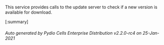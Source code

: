 






This service provides calls to the update server to check if a new version is available for download.

[:summary]

###### Auto generated by Pydio Cells Enterprise Distribution v2.2.0-rc4 on 25-Jan-2021
